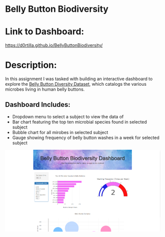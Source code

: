 # Belly Button Biodiversity

# Link to Dashboard:
https://d0rtilla.github.io/BellyButtonBiodiversity/

# Description:

In this assignment I was tasked with building an interactive dashboard to explore the [Belly Button Diversity Dataset](samples.json), which catalogs the various microbes living in human belly buttons.

## Dashboard Includes:
- Dropdown menu to select a subject to view the data of
- Bar chart featuring the top ten microbial species found in selected subject
- Bubble chart for all mirobes in selected subject
- Gauge showing frequency of belly button washes in a week for selected subject

![screenshot](/static/img/bellybuttonscreenshot.png)
